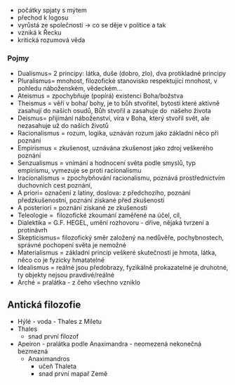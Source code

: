 - počátky spjaty s mýtem
- přechod k logosu
- vyrůstá ze společnosti -> co se děje v politice a tak
- vzniká k Řecku
- kritická rozumová věda
### Pojmy
- Dualismus= 2 principy: látka, duše (dobro, zlo), dva protikladné principy
- Pluralismus= mnohost, filozofické stanovisko respektující mnohost, v pohledu náboženském, vědeckém…
- Ateismus = zpochybňuje (popírá) existenci Boha/božstva
- Theismus = věří v boha/ bohy, je to bůh stvořitel, bytosti které aktivně zasahují do našich osudů, Bůh stvořil a zasahuje do  našeho života
- Deismus= přijímání náboženství, víra v Boha, který stvořil svět, ale nezasahuje už do našich životů
- Racionalismus = rozum, logika, uznáván rozum jako základní něco při poznání
- Empirismus = zkušenost, uznávána zkušenost jako zdroj veškerého poznání
- Senzualismus = vnímání a hodnocení světa podle smyslů, typ empirismu, vymezuje se proti racionalismu
- Iracionalismus = zpochybňování racionalismu, poznává prostřednictvím duchovních cest poznání,
- A priori= označení z latiny, doslova: z předchozího, poznání předzkušenostní, poznání získané před zkušeností
- A posteriori = poznání získané ze zkušenosti
- Teleologie =  filozofické zkoumání zaměřené na účel, cíl,
- Dialektika = G.F. HEGEL, umění rozhovoru - dříve, nějaká tvrzení a protinávrh
- Skepticismus= filozofický směr založený na nedůvěře, pochybnostech, správné pochopení světa je nemožné
- Materialismus = základní princip veškeré skutečnosti je hmota, látka, něco co je fyzicky hmatatelné
- Idealismus = reálné jsou předobrazy, fyzikálně prokazatelné je druhotné, ty objekty nejsou pravdivé/reálné
- Arché = pralátka - z čeho všechno vzniklo

## Antická filozofie
- Hýlé - voda - Thales z Miletu
- Thales
	- snad první filozof
- Apeiron - pralátka podle Anaximandra - neomezená nekonečná bezmezná
	- Anaximandros
		- učeň Thaleta
		- snad první mapař Země